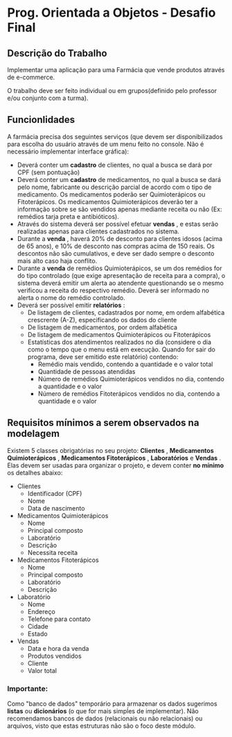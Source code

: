 # Prog. Orientada a Objetos - Desafio Final

## Descrição do Trabalho

Implementar uma aplicação para uma Farmácia que vende produtos através de e-commerce.

O trabalho deve ser feito individual ou em grupos(definido pelo professor e/ou conjunto com a turma).

## Funcionlidades

A farmácia precisa dos seguintes serviços (que devem ser disponibilizados para escolha do usuário através de um menu feito no console. Não é necessário implementar interface gráfica):

* Deverá conter um **cadastro** de clientes, no qual a busca se dará por CPF (sem pontuação)
* Deverá conter um **cadastro** de medicamentos, no qual a busca se dará pelo nome, fabricante ou descrição parcial de acordo com o tipo de medicamento. Os medicamentos poderão ser Quimioterápicos ou Fitoterápicos. Os medicamentos Quimioterápicos deverão ter a informação sobre se são vendidos apenas mediante receita ou não (Ex: remédios tarja preta e antibióticos).
* Através do sistema deverá ser possível efetuar  **vendas** , e estas serão realizadas apenas para clientes cadastrados no sistema.
* Durante a  **venda** , haverá 20% de desconto para clientes idosos (acima de 65 anos), e 10% de desconto nas compras acima de 150 reais. Os descontos não são cumulativos, e deve ser dado sempre o desconto mais alto caso haja conflito.
* Durante a **venda** de remédios Quimioterápicos, se um dos remédios for do tipo controlado (que exige apresentação de receita para a compra), o sistema deverá emitir um alerta ao atendente questionando se o mesmo verificou a receita do respectivo remédio. Deverá ser informado no alerta o nome do remédio controlado.
* Deverá ser possível emitir  **relatórios** :
  * De listagem de clientes, cadastrados por nome, em ordem alfabética crescrente (A-Z), especificando os dados do cliente
  * De listagem de medicamentos, por ordem alfabética
  * De listagem de medicamentos Quimioterápicos ou Fitoterápicos
  * Estatísticas dos atendimentos realizados no dia (considere o dia como o tempo que o menu está em execução. Quando for sair do programa, deve ser emitido este relatório) contendo:
    * Remédio mais vendido, contendo a quantidade e o valor total
    * Quantidade de pessoas atendidas
    * Número de remédios Quimioterápicos vendidos no dia, contendo a quantidade e o valor
    * Número de remédios Fitoterápicos vendidos no dia, contendo a quantidade e o valor

## Requisitos mínimos a serem observados na modelagem

Existem 5 classes obrigatórias no seu projeto:  **Clientes** ,  **Medicamentos Quimioterápicos** ,  **Medicamentos Fitoterápicos** , **Laboratórios** e  **Vendas** . Elas devem ser usadas para organizar o projeto, e devem conter **no mínimo** os detalhes abaixo:

* Clientes
  * Identificador (CPF)
  * Nome
  * Data de nascimento
* Medicamentos Quimioterápicos
  * Nome
  * Principal composto
  * Laboratório
  * Descrição
  * Necessita receita
* Medicamentos Fitoterápicos
  * Nome
  * Principal composto
  * Laboratório
  * Descrição
* Laboratório
  * Nome
  * Endereço
  * Telefone para contato
  * Cidade
  * Estado
* Vendas
  * Data e hora da venda
  * Produtos vendidos
  * Cliente
  * Valor total

### Importante:

Como "banco de dados" temporário para armazenar os dados sugerimos **listas** ou **dicionários** (o que for mais simpĺes de implementar). Não recomendamos bancos de dados (relacionais ou não relacionais) ou arquivos, visto que estas estruturas não são o foco deste módulo.
